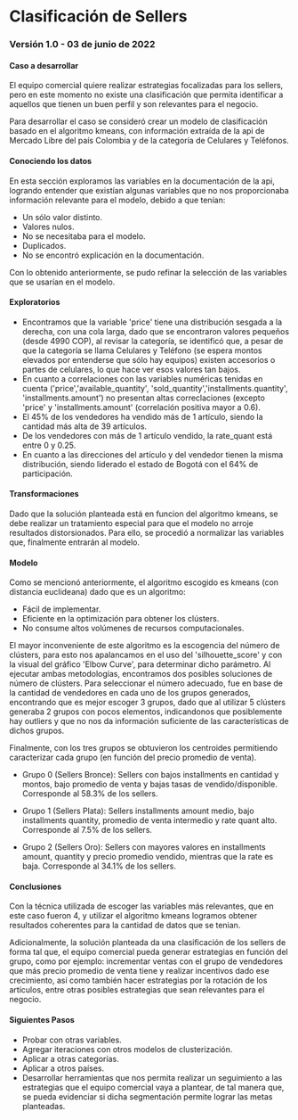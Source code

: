 # Clasificación de Sellers
### Versión 1.0 - 03 de junio de 2022

#### Caso a desarrollar
El equipo comercial quiere realizar estrategias focalizadas para los sellers, pero en este momento no existe una clasificación que permita identificar a aquellos que tienen un buen perfil y son relevantes para el negocio. 

Para desarrollar el caso se consideró crear un modelo de clasificación basado en el algoritmo kmeans, con información extraída de la api de Mercado Libre del país Colombia y de la categoría de Celulares y Teléfonos.

#### Conociendo los datos
En esta sección exploramos las variables en la documentación de la api, logrando entender que existían algunas variables que no nos proporcionaba información relevante para el modelo, debido a que tenían:
- Un sólo valor distinto.
- Valores nulos.
- No se necesitaba para el modelo.
- Duplicados.
- No se encontró explicación en la documentación.

Con lo obtenido anteriormente, se pudo refinar la selección de las variables que se usarían en el modelo.

#### Exploratorios 
- Encontramos que la variable 'price' tiene una distribución sesgada a la derecha, con una cola larga, dado que se encontraron valores pequeños (desde 4990 COP), al revisar la categoría, se identificó que, a pesar de que la categoría se llama Celulares y Teléfono (se espera montos elevados por entenderse que sólo hay equipos) existen accesorios o partes de celulares, lo que hace ver esos valores tan bajos.
- En cuanto a correlaciones con las variables numéricas tenidas en cuenta ('price','available_quantity', 'sold_quantity','installments.quantity', 'installments.amount') no presentan altas correclaciones (excepto 'price' y 'installments.amount' (correlación positiva mayor a 0.6).
- El 45% de los vendedores ha vendido más de 1 artículo, siendo la cantidad más alta de 39 artículos.
- De los vendedores con más de 1 artículo vendido, la rate_quant está entre 0 y 0.25.
- En cuanto a las direcciones del artículo y del vendedor tienen la misma distribución, siendo liderado el estado de Bogotá con el 64% de participación.

#### Transformaciones
Dado que la solución planteada está en funcion del algoritmo kmeans, se debe realizar un tratamiento especial para que el modelo no arroje resultados distorsionados. Para ello, se procedió a normalizar las variables que, finalmente entrarán al modelo.

#### Modelo
Como se mencionó anteriormente, el algoritmo escogido es kmeans (con distancia euclideana) dado que es un algoritmo:
- Fácil de implementar.
- Eficiente en la optimización para obtener los clústers.
- No consume altos volúmenes de recursos computacionales.

El mayor inconveniente de este algoritmo es la escogencia del número de clústers, para esto nos apalancamos en el uso del 'silhouette_score' y con la visual del gráfico 'Elbow Curve', para determinar dicho parámetro. Al ejecutar ambas metodologías, encontramos dos posibles soluciones de número de clústers. Para seleccionar el número adecuado, fue en base de la cantidad de vendedores en cada uno de los grupos generados, encontrando que es mejor escoger 3 grupos, dado que al utilizar 5 clústers generaba 2 grupos con pocos elementos, indicandonos que posiblemente hay outliers y que no nos da información suficiente de las características de dichos grupos.

Finalmente, con los tres grupos se obtuvieron los centroides permitiendo caracterizar cada grupo (en función del precio promedio de venta).

- Grupo 0 (Sellers Bronce): Sellers con bajos installments en cantidad y montos, bajo promedio de venta y bajas tasas de vendido/disponible. Corresponde al 58.3% de los sellers.

- Grupo 1 (Sellers Plata): Sellers installments amount medio, bajo installments quantity, promedio de venta intermedio y rate quant alto. Corresponde al 7.5% de los sellers.

- Grupo 2 (Sellers Oro): Sellers con mayores valores en installments amount, quantity y precio promedio vendido, mientras que la rate es baja. Corresponde al 34.1% de los sellers.

#### Conclusiones
Con la técnica utilizada de escoger las variables más relevantes, que en este caso fueron 4, y utilizar el algoritmo kmeans logramos obtener resultados coherentes para la cantidad de datos que se tenian.

Adicionalmente, la solución planteada da una clasificación de los sellers de forma tal que, el equipo comercial pueda generar estrategias en función del grupo, como por ejemplo: incrementar ventas con el grupo de vendedores que más precio promedio de venta tiene y realizar incentivos dado ese crecimiento, así como también hacer estrategias por la rotación de los artículos, entre otras posibles estrategias que sean relevantes para el negocio.

#### Siguientes Pasos
- Probar con otras variables.
- Agregar iteraciones con otros modelos de clusterización. 
- Aplicar a otras categorías. 
- Aplicar a otros países.
- Desarrollar herramientas que nos permita realizar un seguimiento a las estrategias que el equipo comercial vaya a plantear, de tal manera que, se pueda evidenciar si dicha segmentación permite lograr las metas planteadas.





